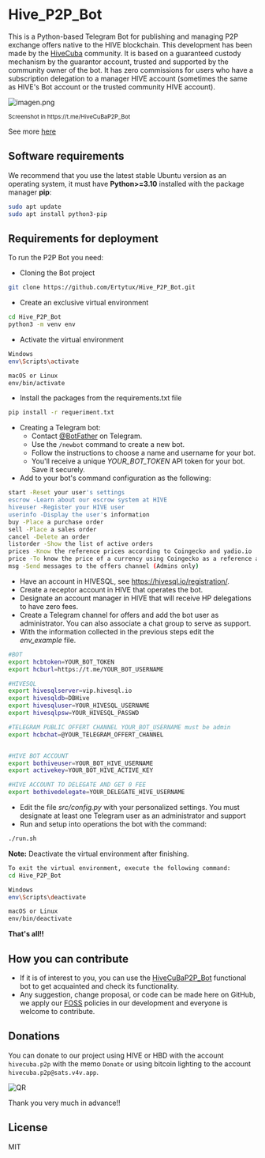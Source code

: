 # Hive_P2P_Bot

This is a Python-based Telegram Bot for publishing and managing P2P exchange offers native to the HIVE blockchain. This development has been made by the [HiveCuba](https://ecency.com/hive-10053/@ertytux/hivecuba-p2p-como-funciona-es) community. It is based on a guaranteed custody mechanism by the guarantor account, trusted and supported by the community owner of the bot. It has zero commissions for users who have a subscription delegation to a manager HIVE account (sometimes the same as HIVE's Bot account or the trusted community HIVE account).

![imagen.png](https://files.peakd.com/file/peakd-hive/ertytux/23tGXuviKJMM4EcWuqfYgmyWKoSXEFkiWp8DeDUN79pQTPyWN38KKAy22tzdN8rddxvg1.png)

<sub>
Screenshot in https://t.me/HiveCuBaP2P_Bot
</sub>

See more [here](https://ecency.com/hive-10053/@ertytux/hivecuba-p2p-como-funciona-es)

## Software requirements

We recommend that you use the latest stable Ubuntu version as an operating system, it must have **Python>=3.10** installed with the package manager **pip**:

```Bash
sudo apt update
sudo apt install python3-pip
```

## Requirements for deployment

To run the P2P Bot you need:

* Cloning the Bot project

```Bash
git clone https://github.com/Ertytux/Hive_P2P_Bot.git
```

* Create an exclusive virtual environment

```Bash
cd Hive_P2P_Bot
python3 -m venv env
```

* Activate the virtual environment

```Bash
Windows
env\Scripts\activate

macOS or Linux
env/bin/activate
```

* Install the packages from the requirements.txt file

```Bash
pip install -r requeriment.txt
```

* Creating a Telegram bot:
  - Contact [@BotFather](https://t.me/BotFather) on Telegram.
  - Use the `/newbot` command to create a new bot.
  - Follow the instructions to choose a name and username for your bot.
  - You'll receive a unique _YOUR_BOT_TOKEN_ API token for your bot. Save it securely.
* Add to your bot's command configuration as the following:

```Bash
start -Reset your user's settings
escrow -Learn about our escrow system at HIVE
hiveuser -Register your HIVE user
userinfo -Display the user's information
buy -Place a purchase order
sell -Place a sales order
cancel -Delete an order
listorder -Show the list of active orders
prices -Know the reference prices according to Coingecko and yadio.io
price -To know the price of a currency using Coingecko as a reference and yadio.io
msg -Send messages to the offers channel (Admins only)
```

* Have an account in HIVESQL, see https://hivesql.io/registration/.
* Create a receptor account in HIVE that operates the bot.
* Designate an account manager in HIVE that will receive HP delegations to have zero fees.
* Create a Telegram channel for offers and add the bot user as administrator. You can also associate a chat group to serve as support.
* With the information collected in the previous steps edit the _env_example_ file.

```Bash
#BOT
export hcbtoken=YOUR_BOT_TOKEN
export hcburl=https://t.me/YOUR_BOT_USERNAME

#HIVESQL
export hivesqlserver=vip.hivesql.io
export hivesqldb=DBHive
export hivesqluser=YOUR_HIVESQL_USERNAME
export hivesqlpsw=YOUR_HIVESQL_PASSWD

#TELEGRAM PUBLIC OFFERT CHANNEL YOUR_BOT_USERNAME must be admin
export hcbchat=@YOUR_TELEGRAM_OFFERT_CHANNEL


#HIVE BOT ACCOUNT
export bothiveuser=YOUR_BOT_HIVE_USERNAME
export activekey=YOUR_BOT_HIVE_ACTIVE_KEY

#HIVE ACCOUNT TO DELEGATE AND GET 0 FEE
export bothivedelegate=YOUR_DELEGATE_HIVE_USERNAME
```

* Edit the file _src/config.py_ with your personalized settings. You must designate at least one Telegram user as an administrator and support
* Run and setup into operations the bot with the command:

```Bash
./run.sh
```

**Note:** Deactivate the virtual environment after finishing.

```Bash
To exit the virtual environment, execute the following command:
cd Hive_P2P_Bot

Windows
env\Scripts\deactivate

macOS or Linux
env/bin/deactivate
```

**That's all!!**

## How you can contribute

* If it is of interest to you, you can use the [HiveCuBaP2P_Bot](https://t.me/HiveCuBaP2P_Bot) functional bot to get acquainted and check its functionality.
* Any suggestion, change proposal, or code can be made here on GitHub, we apply our [FOSS](https://osssoftware.org/blog/free-and-open-source-software-foss-core-principles/) policies in our development and everyone is welcome to contribute.

## Donations

You can donate to our project using HIVE or HBD with the account `hivecuba.p2p` with the memo `Donate` or using bitcoin lighting to the account `hivecuba.p2p@sats.v4v.app`.

![QR](https://api.v4v.app/p/hivecuba.p2p.png)

Thank you very much in advance!!

## License

MIT
